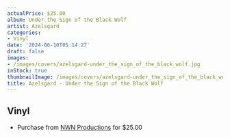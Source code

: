 ```yaml
---
actualPrice: $25.00
album: Under the Sign of the Black Wolf
artist: Azelsgard
categories:
- Vinyl
date: '2024-06-10T05:14:27'
draft: false
images:
- /images/covers/azelsgard-under_the_sign_of_the_black_wolf.jpg
inStock: true
thumbnailImage: /images/covers/azelsgard-under_the_sign_of_the_black_wolf-thumb.jpg
title: Azelsgard - Under the Sign of the Black Wolf
---
```


## Vinyl
* Purchase from [NWN Productions](http://shop.nwnprod.com/index.php?route=product/product&path=75&product_id=51012&sort=pd.name&order=ASC) for $25.00
